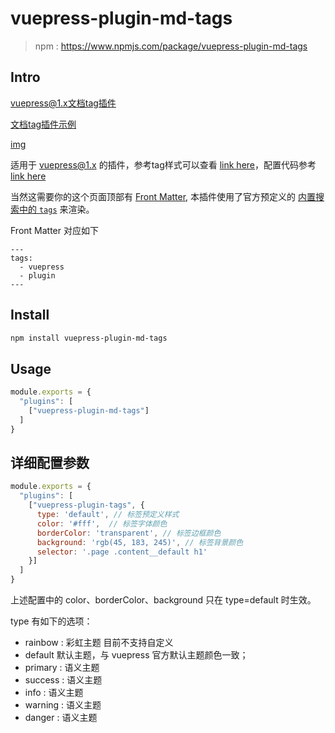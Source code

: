 # vuepress-plugin-md-tags

> npm : https://www.npmjs.com/package/vuepress-plugin-md-tags

## Intro

[vuepress@1.x文档tag插件](https://herrylo.github.io/vuepress-plugin/)

[文档tag插件示例](https://herrylo.github.io/vuepress-plugin/)

[img](./asset/demo.png)

适用于 [vuepress@1.x](https://vuepress.vuejs.org/zh/plugin/using-a-plugin.html) 的插件，参考tag样式可以查看 [link here](https://herrylo.github.io/vuepress-plugin/)，配置代码参考[link here](https://github.com/HerryLo/BlogPress/blob/master/docs/.vuepress/config.js#L225)

当然这需要你的这个页面顶部有 [Front Matter](https://vuepress.vuejs.org/zh/guide/frontmatter.html#front-matter), 本插件使用了官方预定义的 [内置搜索中的 `tags`](https://vuepress.vuejs.org/zh/theme/default-theme-config.html#%E5%86%85%E7%BD%AE%E6%90%9C%E7%B4%A2)
来渲染。

Front Matter 对应如下

```
---
tags:
  - vuepress
  - plugin
---
```

## Install

```bash
npm install vuepress-plugin-md-tags
```

## Usage

```javascript
module.exports = {
  "plugins": [
    ["vuepress-plugin-md-tags"]
  ]
}
```

## 详细配置参数

```javascript
module.exports = {
  "plugins": [
    ["vuepress-plugin-tags", {
      type: 'default', // 标签预定义样式
      color: '#fff',  // 标签字体颜色
      borderColor: 'transparent', // 标签边框颜色
      background: 'rgb(45, 183, 245)', // 标签背景颜色
      selector: '.page .content__default h1'
    }]
  ]
}
```

上述配置中的 color、borderColor、background 只在 type=default 时生效。

type 有如下的选项：

- rainbow : 彩虹主题 目前不支持自定义
- default 默认主题，与 vuepress 官方默认主题颜色一致；
- primary : 语义主题
- success : 语义主题
- info : 语义主题
- warning : 语义主题
- danger : 语义主题